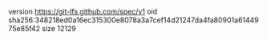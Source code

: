 version https://git-lfs.github.com/spec/v1
oid sha256:348218ed0a16ec315300e8078a3a7cef14d21247da4fa80901a6144975e85f42
size 12129
